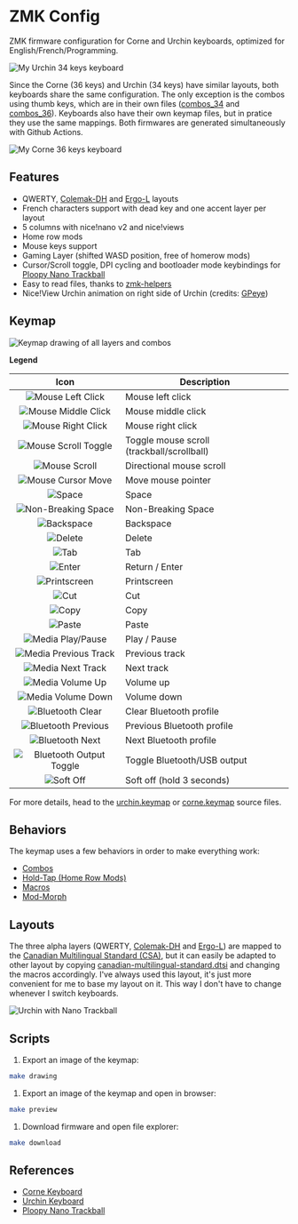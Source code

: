 # ZMK Config

ZMK firmware configuration for Corne and Urchin keyboards, optimized for
English/French/Programming.

![My Urchin 34 keys keyboard](images/urchin.jpg)

Since the Corne (36 keys) and Urchin (34 keys) have similar layouts, both
keyboards share the same configuration. The only exception is the combos using
thumb keys, which are in their own files ([combos_34](behaviors/combos_34.dtsi)
and [combos_36](behaviors/combos_36.dtsi)). Keyboards also have their own keymap
files, but in pratice they use the same mappings. Both firmwares are generated
simultaneously with Github Actions.

![My Corne 36 keys keyboard](images/corne36.jpg)

## Features

- QWERTY, [Colemak-DH](https://colemakmods.github.io/mod-dh/)
  and [Ergo-L](https://ergol.org) layouts
- French characters support with dead key and one accent layer per layout
- 5 columns with nice!nano v2 and nice!views
- Home row mods
- Mouse keys support
- Gaming Layer (shifted WASD position, free of homerow mods)
- Cursor/Scroll toggle, DPI cycling and bootloader mode keybindings for
  [Ploopy Nano Trackball](https://github.com/ploopyco/nano-trackball)
- Easy to read files, thanks to
  [zmk-helpers](https://github.com/urob/zmk-helpers)
- Nice!View Urchin animation on right side of Urchin (credits: [GPeye](https://github.com/gpeye/urchin-peripheral-animation))

## Keymap

![Keymap drawing of all layers and combos](images/keymaps/urchin_keymap.svg)

**Legend**

| Icon                                                 | Description                 |
|:----------------------------------------------------:|-----------------------------|
| ![Mouse Left Click](images/icons/click_left.svg)     | Mouse left click            |
| ![Mouse Middle Click](images/icons/click_middle.svg) | Mouse middle click          |
| ![Mouse Right Click](images/icons/click_right.svg)   | Mouse right click           |
| ![Mouse Scroll Toggle](images/icons/scroll.svg)      | Toggle mouse scroll (trackball/scrollball) |
| ![Mouse Scroll](images/icons/scroll_right.svg)       | Directional mouse scroll    |
| ![Mouse Cursor Move](images/icons/cursor_right.svg)  | Move mouse pointer          |
| ![Space](images/icons/space.svg)                     | Space                       |
| ![Non-Breaking Space](images/icons/space_nb.svg)     | Non-Breaking Space          |
| ![Backspace](images/icons/backspace.svg)             | Backspace                   |
| ![Delete](images/icons/delete.svg)                   | Delete                      |
| ![Tab](images/icons/tab.svg)                         | Tab                         |
| ![Enter](images/icons/return.svg)                    | Return / Enter              |
| ![Printscreen](images/icons/printscreen.svg)         | Printscreen                 |
| ![Cut](images/icons/cut.svg)                         | Cut                         |
| ![Copy](images/icons/copy.svg)                       | Copy                        |
| ![Paste](images/icons/paste.svg)                     | Paste                       |
| ![Media Play/Pause](images/icons/play_pause.svg)     | Play / Pause                |
| ![Media Previous Track](images/icons/media_prev.svg) | Previous track              |
| ![Media Next Track](images/icons/media_next.svg)     | Next track                  |
| ![Media Volume Up](images/icons/vol_up.svg)          | Volume up                   |
| ![Media Volume Down](images/icons/vol_down.svg)      | Volume down                 |
| ![Bluetooth Clear](images/icons/bt_clear.svg)        | Clear Bluetooth profile     |
| ![Bluetooth Previous](images/icons/bt_prev.svg)      | Previous Bluetooth profile  |
| ![Bluetooth Next](images/icons/bt_next.svg)          | Next Bluetooth profile      |
| ![Bluetooth Output Toggle](images/icons/out_tog.svg) | Toggle Bluetooth/USB output |
| ![Soft Off](images/icons/power_stanby.svg)           | Soft off (hold 3 seconds)   |

For more details, head to the [urchin.keymap](config/urchin.keymap) or
[corne.keymap](config/corne.keymap) source files.

## Behaviors

The keymap uses a few behaviors in order to make everything work:

- [Combos](behaviors/combos.dtsi)
- [Hold-Tap (Home Row Mods)](behaviors/hold-tap.dtsi)
- [Macros](behaviors/macros.dtsi)
- [Mod-Morph](behaviors/mod-morph.dtsi)

## Layouts

The three alpha layers (QWERTY,
[Colemak-DH](https://colemakmods.github.io/mod-dh/) and
[Ergo-L](https://ergol.org)) are mapped to the
[Canadian Multilingual Standard (CSA)](https://commons.wikimedia.org/wiki/File:KB_Canadian_Multilingual_Standard.svg),
but it can easily be adapted to other layout by copying
[canadian-multilingual-standard.dtsi](layouts/canadian-multilingual-standard.dtsi)
and changing the macros accordingly. I've always used this layout, it's just
more convenient for me to base my layout on it. This way I don't have to change
whenever I switch keyboards.

![Urchin with Nano Trackball](images/urchin-with-nano.jpg)

## Scripts

1. Export an image of the keymap:

  ```sh
  make drawing
  ```

1. Export an image of the keymap and open in browser:

  ```sh
  make preview
  ```

1. Download firmware and open file explorer:

  ```sh
  make download
  ```

## References

- [Corne Keyboard](https://github.com/foostan/crkbd)
- [Urchin Keyboard](https://github.com/duckyb/urchin)
- [Ploopy Nano Trackball](https://github.com/ploopyco/nano-trackball)
